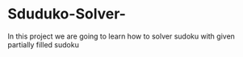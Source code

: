 # Sduduko-Solver-
In this project we are going to learn how to solver sudoku with given partially filled sudoku 
